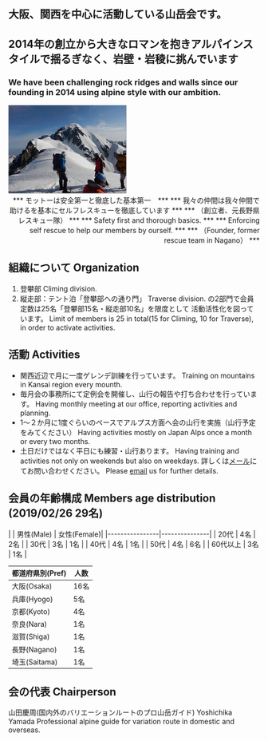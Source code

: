 ## 大阪、関西を中心に活動している山岳会です。
## 2014年の創立から大きなロマンを抱きアルパインスタイルで揺るぎなく、岩壁・岩稜に挑んでいます
### We have been challenging rock ridges and walls since our founding in 2014 using alpine style with our ambition.

<img src=intro2.jpg style="margin-right:50px"/>

<div style="text-align: right;">
*** モットーは安全第一と徹底した基本第一　***
*** 我々の仲間は我々仲間で助けるを基本にセルフレスキューを徹底しています ***
*** （創立者、元長野県レスキュー隊） ***
*** Safety first and thorough basics.  ***
*** Enforcing self rescue to help our members by ourself.  ***
*** （Founder, former rescue team in Nagano） ***
</div>


## 組織について Organization
1. 登攀部 Climing division.
2. 縦走部：テント泊「登攀部への通り門」 Traverse division.
 の2部門で会員定数は25名「登攀部15名・縦走部10名」を限度として
 活動活性化を図っています。
 Limit of members is 25 in total(15 for Climing, 10 for Traverse), in order to activate activities.


## 活動 Activities
- 関西近辺で月に一度ゲレンデ訓練を行っています。 
Training on mountains in Kansai region every mounth.
- 毎月会の事務所にて定例会を開催し、山行の報告や打ち合わせを行っています。 
Having monthly meeting at our office, reporting activities and planning.
- 1～２か月に1度ぐらいのペースでアルプス方面へ会の山行を実施（山行予定をみてください）
Having activities mostly on Japan Alps once a month or every two months.
- 土日だけではなく平日にも練習・山行あります。 
Having training and activities not only on weekends but also on weekdays.
詳しくは<a target="_top" href="mailto:info_gcnaniwa@freeml.com">メール</a>にてお問い合わせください。 
Please <a target="_top" href="mailto:info_gcnaniwa@freeml.com">email</a> us for further details.


## 会員の年齢構成 Members age distribution  (2019/02/26  29名)

|   | 男性(Male) | 女性(Female)|
|----------------|---------------|
| 20代 | 4名 | 2名  |
| 30代 | 3名 | 1名 |
| 40代 | 4名 | 1名 |
| 50代 | 4名 | 6名 |
| 60代以上 | 3名 | 1名 |

| 都道府県別(Pref) | 人数
|----------------|---------------|
| 大阪(Osaka) | 16名 |
| 兵庫(Hyogo) | 5名 |
| 京都(Kyoto) | 4名 |
| 奈良(Nara) | 1名 |
| 滋賀(Shiga) | 1名 |
| 長野(Nagano) | 1名 |
| 埼玉(Saitama) | 1名 |

## 会の代表 Chairperson
  山田慶周(国内外のバリエーションルートのプロ山岳ガイド)
  Yoshichika Yamada
  Professional alpine guide for variation route in domestic and overseas.


